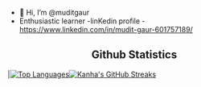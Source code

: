 - 👋 Hi, I’m @muditgaur
- Enthusiastic learner
-linKedin profile -https://www.linkedin.com/in/mudit-gaur-601757189/


<h2 align="center">Github Statistics </h2>

|[![Top Languages](https://github-readme-stats.vercel.app/api?username=muditgaur-1009&show_icons=true&theme=midnight-purple&hide_title=true)](https://github.com/muditgaur-1009)[![Kanha's GitHub Streaks](https://github-readme-streak-stats.herokuapp.com/?user=muditgaur-1009&theme=midnight-purple&hide_border=true)](https://github.com/muditgaur-1009)

<!---
muditgaur-1009/muditgaur-1009 is a ✨ special ✨ repository because its `README.md` (this file) appears on your GitHub profile.
You can click the Preview link to take a look at your changes.
--->

